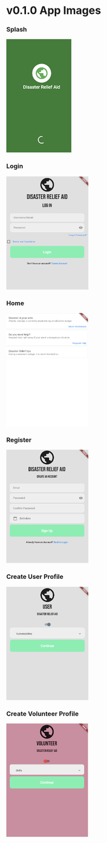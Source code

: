# v0.1.0 App Images

### Splash

<img style="height:300px;" src="splash.png"/>

### Login

<img style="height:300px;" src="login.png"/>

### Home

<img style="height:300px;" src="home.png"/>

### Register

<img style="height:300px;" src="register.png"/>

### Create User Profile

<img style="height:300px;" src="userprofile.png"/>

### Create Volunteer Profile

<img style="height:300px;" src="volunteerprofile.png"/>
